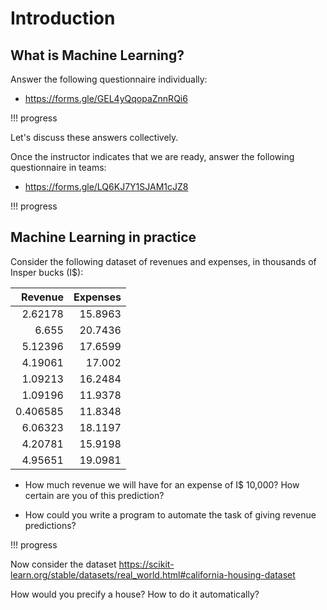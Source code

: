 # Introduction

## What is Machine Learning?

Answer the following questionnaire individually:

- https://forms.gle/GEL4yQqopaZnnRQi6

!!! progress

Let's discuss these answers collectively.

Once the instructor indicates that we are ready, answer the following questionnaire in teams:

- https://forms.gle/LQ6KJ7Y1SJAM1cJZ8

!!! progress

## Machine Learning in practice

Consider the following dataset of revenues and expenses, in thousands of Insper bucks (I$):

|   Revenue |   Expenses |
|----------:|-----------:|
|  2.62178  |    15.8963 |
|  6.655    |    20.7436 |
|  5.12396  |    17.6599 |
|  4.19061  |    17.002  |
|  1.09213  |    16.2484 |
|  1.09196  |    11.9378 |
|  0.406585 |    11.8348 |
|  6.06323  |    18.1197 |
|  4.20781  |    15.9198 |
|  4.95651  |    19.0981 |

- How much revenue we will have for an expense of I$ 10,000? How certain are you of this prediction?

- How could you write a program to automate the task of giving revenue predictions?

!!! progress

Now consider the dataset https://scikit-learn.org/stable/datasets/real_world.html#california-housing-dataset

How would you precify a house? How to do it automatically?
